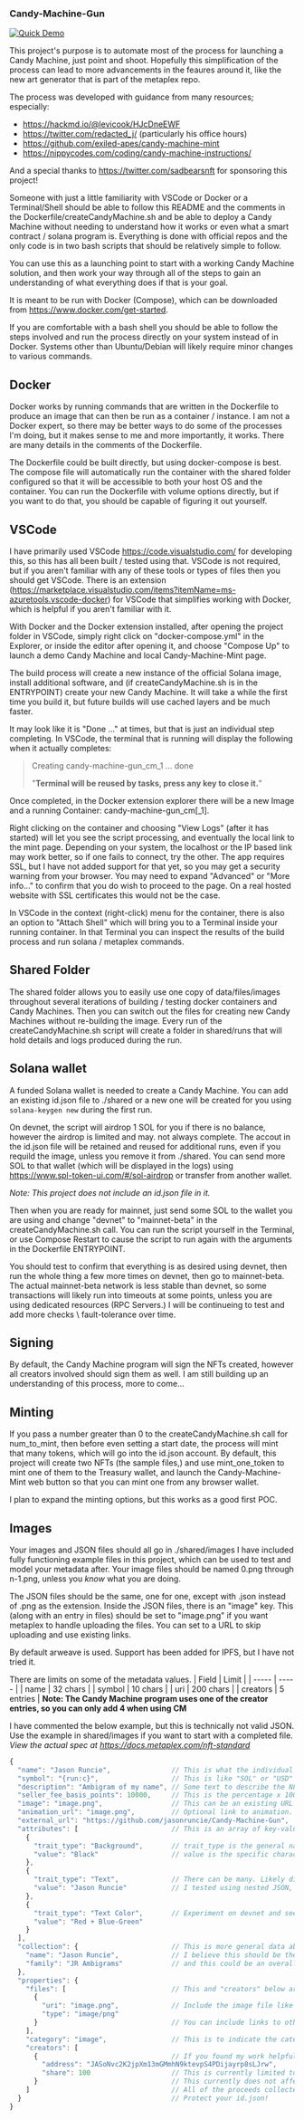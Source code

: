 ### Candy-Machine-Gun

[![Quick Demo](https://img.youtube.com/vi/2zzf8YrcEbo/hqdefault.jpg)](https://youtu.be/2zzf8YrcEbo)

This project's purpose is to automate most of the process for launching a Candy Machine, just point and shoot. Hopefully this simplification of the process can lead to more advancements in the feaures around it, like the new art generator that is part of the metaplex repo.

The process was developed with guidance from many resources; especially:
* https://hackmd.io/@levicook/HJcDneEWF
* https://twitter.com/redacted_j/ (particularly his office hours)
* https://github.com/exiled-apes/candy-machine-mint
* https://nippycodes.com/coding/candy-machine-instructions/

And a special thanks to https://twitter.com/sadbearsnft for sponsoring this project!

Someone with just a little familiarity with VSCode or Docker or a Terminal/Shell should be able to follow this README and the  comments in the Dockerfile/createCandyMachine.sh and be able to deploy a Candy Machine without needing to understand how it works or even what a smart contract / solana program is. Everything is done with official repos and the only code is in two bash scripts that should be relatively simple to follow.

You can use this as a launching point to start with a working Candy Machine solution, and then work your way through all of the steps to gain an understanding of what everything does if that is your goal.

It is meant to be run with Docker (Compose), which can be downloaded from https://www.docker.com/get-started.

If you are comfortable with a bash shell you should be able to follow the steps involved and run the process directly on your system instead of in Docker. Systems other than Ubuntu/Debian will likely require minor changes to various commands.

## Docker
Docker works by running commands that are written in the Dockerfile to produce an image that can then be run as a container / instance. I am not a Docker expert, so there may be better ways to do some of the processes I'm doing, but it makes sense to me and more importantly, it works. There are many details in the comments of the Dockerfile.

The Dockerfile could be built directly, but using docker-compose is best. The compose file will automatically run the container with the shared folder configured so that it will be accessible to both your host OS and the container. You can run the Dockerfile with volume options directly, but if you want to do that, you should be capable of figuring it out yourself.

## VSCode
I have primarily used VSCode https://code.visualstudio.com/ for developing this, so this has all been built / tested using that. VSCode is not required, but if you aren't familiar with any of these tools or types of files then you should get VSCode. There is an extension (https://marketplace.visualstudio.com/items?itemName=ms-azuretools.vscode-docker) for VSCode that simplifies working with Docker, which is helpful if you aren't familiar with it. 

With Docker and the Docker extension installed, after opening the project folder in VSCode, simply right click on "docker-compose.yml" in the Explorer, or inside the editor after opening it, and choose "Compose Up" to launch a demo Candy Machine and local Candy-Machine-Mint page.

The build process will create a new instance of the official Solana image, install additional software, and (if createCandyMachine.sh is in the ENTRYPOINT) create your new Candy Machine. It will take a while the first time you build it, but future builds will use cached layers and be much faster. 

It may look like it is "Done ..." at times, but that is just an individual step completing. In VSCode, the terminal that is running will display the following when it actually completes:

> Creating candy-machine-gun_cm_1 ... done
>
> "**Terminal will be reused by tasks, press any key to close it.**" 

Once completed, in the Docker extension explorer there will be a new Image and a running Container: candy-machine-gun_cm[_1]. 

Right clicking on the container and choosing "View Logs" (after it has started) will let you see the script processing, and eventually the local link to the mint page. Depending on your system, the localhost or the IP based link may work better, so if one fails to connect, try the other.  The app requires SSL, but I have not added support for that yet, so you may get a security warning from your browser. You may need to expand "Advanced" or "More info..." to confirm that you do wish to proceed to the page. On a real hosted website with SSL certificates this would not be the case.

In VSCode in the context (right-click) menu for the container, there is also an option to "Attach Shell" which will bring you to a Terminal inside your running container. In that Terminal you can inspect the results of the build process and run solana / metaplex commands.

## Shared Folder
The shared folder allows you to easily use one copy of data/files/images throughout several iterations of building / testing docker containers and Candy Machines. Then you can switch out the files for creating new Candy Machines without re-building the image. Every run of the createCandyMachine.sh script will create a folder in shared/runs that will hold details and logs produced during the run.

## Solana wallet
A funded Solana wallet is needed to create a Candy Machine.  You can add an existing id.json file to ./shared or a new one will be created for you using `solana-keygen new` during the first run.

On devnet, the script will airdrop 1 SOL for you if there is no balance, however the airdrop is limited and may. not always complete. The accout in the id.json file will be retained and reused for additional runs, even if you requild the image, unless you remove it from ./shared. You can send more SOL to that wallet (which will be displayed in the logs) using https://www.spl-token-ui.com/#/sol-airdrop or transfer from another wallet. 

*Note: This project does not include an id.json file in it.*

Then when you are ready for mainnet, just send some SOL to the wallet you are using and change "devnet" to "mainnet-beta" in the createCandyMachine.sh call. You can run the script yourself in the Terminal, or use Compose Restart to cause the script to run again with the arguments in the Dockerfile ENTRYPOINT. 

You should test to confirm that everything is as desired using devnet, then run the whole thing a few more times on devnet, then go to mainnet-beta. The actual mainnet-beta network is less stable than devnet, so some transactions will likely run into timeouts at some points, unless you are using dedicated resources (RPC Servers.) I will be continueing to test and add more checks \ fault-tolerance over time.


## Signing
By default, the Candy Machine program will sign the NFTs created, however all creators involved should sign them as well. I am still building up an understanding of this process, more to come...

## Minting
If you pass a number greater than 0 to the createCandyMachine.sh call for num_to_mint, then before even setting a start date, the process will mint that many tokens, which will go into the id.json account. By default, this project will create two NFTs (the sample files,) and use mint_one_token to mint one of them to the Treasury wallet, and launch the Candy-Machine-Mint web button so that you can mint one from any browser wallet.

I plan to expand the minting options, but this works as a good first POC.

## Images
Your images and JSON files should all go in ./shared/images 
I have included fully functioning example files in this project, which can be used to test and model your metadata after. Your image files should be named 0.png through n-1.png, unless you *know* what you are doing.

The JSON files should be the same, one for one, except with .json instead of .png as the extension.
Inside the JSON files, there is an "image" key. This (along with an entry in files) should be set to "image.png" if you want metaplex to handle uploading the files. You can set to a URL to skip uploading and use existing links.

By default arweave is used.  Support has been added for IPFS, but I have not tried it.


There are limits on some of the metadata values. 
| Field    | Limit |
| -----    | ----- |
| name     | 32 chars |
| symbol   | 10 chars |
| uri      | 200 chars |
| creators | 5 entries |
**Note: The Candy Machine program uses one of the creator entries, so you can only add 4 when using CM**

I have commented the below example, but this is technically not valid JSON. Use the example in shared/images if you want to start with a completed file.
*View the actual spec at https://docs.metaplex.com/nft-standard*

```JavaScript
{
  "name": "Jason Runcie",               // This is what the individual NFT will be named when viewed in most places.  
  "symbol": "{run:c}",                  // This is like "SOL" or "USD" It can be empty: "", and will be displayed in some viewers after the name.
  "description": "Ambigram of my name", // Some text to describe the NFT.
  "seller_fee_basis_points": 10000,     // This is the percentage x 100 of future sales that should be credited to the creators. So 100 is 1%, 10000 is 100%. ~500 seems popular.
  "image": "image.png",                 // This can be an existing URL or just image.png to have CM upload for you.
  "animation_url": "image.png",         // Optional link to animation. Will be replaced with the uploaded file link if image.png
  "external_url": "https://github.com/jasonruncie/Candy-Machine-Gun",    // Optional link to project page or similar. Viewers may require "HTTPS://" for this if supplied
  "attributes": [                       // This is an array of key-value pairs that describe the traits you want displayed when people view your NFT
    {
      "trait_type": "Background",       // trait_type is the general name of the characteristic 
      "value": "Black"                  // value is the specific characteristic of this NFT
    },
    {
      "trait_type": "Text",             // There can be many. Likely different wallets / viewers have a limit of how many they will display
      "value": "Jason Runcie"           // I tested using nested JSON, but that broke the NFT in Phantom.
    },
    {
      "trait_type": "Text Color",       // Experiment on devnet and see how things look in your wallet / viewer of choice.
      "value": "Red + Blue-Green"
    }
  ],
  "collection": {                       // This is more general data about your NFT. I assume different viewers will use these for specific purposes. 
    "name": "Jason Runcie",             // I believe this should be the name of your specific project / drop
    "family": "JR Ambigrams"            // and this could be an overall name for multiple sets.
  },
  "properties": { 
    "files": [                          // This and "creators" below are arrays of key-value pairs just like "attributes", you can add more entries.
      {
        "uri": "image.png",             // Include the image file like above. This will also get changed to the arweave link
        "type": "image/png"
      }                                 // You can include links to other files here as part of your overall product, including videos and custom files.
    ],
    "category": "image",                // This is to indicate the category of the NFT overall. There are several options.
    "creators": [                       
      {                                 // If you found my work helpful for your project, you could include my address below as a co-creator :).
        "address": "JASoNvc2K2jpXm13mGMmhN9ktevpS4PDijayrp8sLJrw",
        "share": 100                    // This is currently limited to 5 creator entries. Only 4 is using Candy Machine. Shares should add up to 100 and 0 is valid. 
      }                                 // This currently does not affect the initial sale, only royalties; on secondary markets that honor it. 
    ]                                   // All of the proceeds collected from minting are deposited into the treasury account that is used to create the candy machine. 
  }                                     // Protect your id.json! 
}
```
